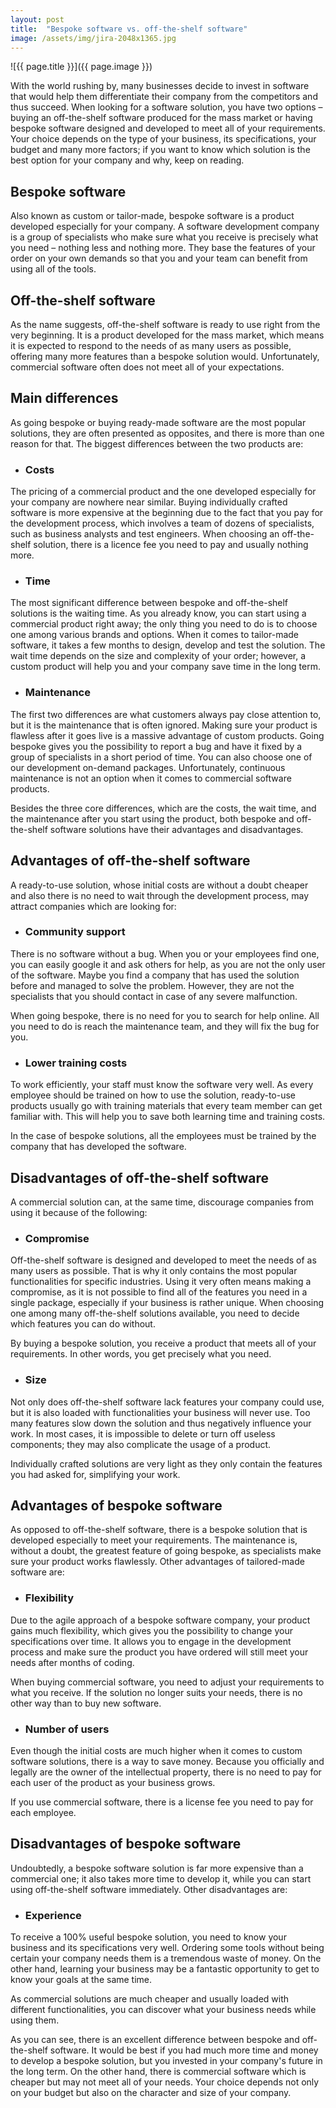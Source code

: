 ```yaml
---
layout: post
title:  "Bespoke software vs. off-the-shelf software"
image: /assets/img/jira-2048x1365.jpg
---
```


![{{ page.title }}]({{ page.image }})


With the world rushing by, many businesses decide to invest in software that would help them differentiate their company from the competitors and thus succeed. When looking for a software solution, you have two options – buying an off-the-shelf software produced for the mass market or having bespoke software designed and developed to meet all of your requirements. Your choice depends on the type of your business, its specifications, your budget and many more factors; if you want to know which solution is the best option for your company and why, keep on reading.

## Bespoke software
Also known as custom or tailor-made, bespoke software is a product developed especially for your company. A software development company is a group of specialists who make sure what you receive is precisely what you need – nothing less and nothing more. They base the features of your order on your own demands so that you and your team can benefit from using all of the tools.

## Off-the-shelf software
As the name suggests, off-the-shelf software is ready to use right from the very beginning. It is a product developed for the mass market, which means it is expected to respond to the needs of as many users as possible, offering many more features than a bespoke solution would. Unfortunately, commercial software often does not meet all of your expectations.

## Main differences
As going bespoke or buying ready-made software are the most popular solutions, they are often presented as opposites, and there is more than one reason for that. The biggest differences between the two products are:

- ### Costs
The pricing of a commercial product and the one developed especially for your company are nowhere near similar. Buying individually crafted software is more expensive at the beginning due to the fact that you pay for the development process, which involves a team of dozens of specialists, such as business analysts and test engineers. When choosing an off-the-shelf solution, there is a licence fee you need to pay and usually nothing more.

- ### Time
The most significant difference between bespoke and off-the-shelf solutions is the waiting time. As you already know, you can start using a commercial product right away; the only thing you need to do is to choose one among various brands and options. When it comes to tailor-made software, it takes a few months to design, develop and test the solution. The wait time depends on the size and complexity of your order; however, a custom product will help you and your company save time in the long term.

- ### Maintenance
The first two differences are what customers always pay close attention to, but it is the maintenance that is often ignored. Making sure your product is flawless after it goes live is a massive advantage of custom products. Going bespoke gives you the possibility to report a bug and have it fixed by a group of specialists in a short period of time. You can also choose one of our development on-demand packages. Unfortunately, continuous maintenance is not an option when it comes to commercial software products.

Besides the three core differences, which are the costs, the wait time, and the maintenance after you start using the product, both bespoke and off-the-shelf software solutions have their advantages and disadvantages.

## Advantages of off-the-shelf software
A ready-to-use solution, whose initial costs are without a doubt cheaper and also there is no need to wait through the development process, may attract companies which are looking for:

- ### Community support
There is no software without a bug. When you or your employees find one, you can easily google it and ask others for help, as you are not the only user of the software. Maybe you find a company that has used the solution before and managed to solve the problem. However, they are not the specialists that you should contact in case of any severe malfunction.

When going bespoke, there is no need for you to search for help online. All you need to do is reach the maintenance team, and they will fix the bug for you.

- ### Lower training costs
To work efficiently, your staff must know the software very well. As every employee should be trained on how to use the solution, ready-to-use products usually go with training materials that every team member can get familiar with. This will help you to save both learning time and training costs.

In the case of bespoke solutions, all the employees must be trained by the company that has developed the software.

## Disadvantages of off-the-shelf software
A commercial solution can, at the same time, discourage companies from using it because of the following:

- ### Compromise
Off-the-shelf software is designed and developed to meet the needs of as many users as possible. That is why it only contains the most popular functionalities for specific industries. Using it very often means making a compromise, as it is not possible to find all of the features you need in a single package, especially if your business is rather unique. When choosing one among many off-the-shelf solutions available, you need to decide which features you can do without.

By buying a bespoke solution, you receive a product that meets all of your requirements. In other words, you get precisely what you need.

- ### Size
Not only does off-the-shelf software lack features your company could use, but it is also loaded with functionalities your business will never use. Too many features slow down the solution and thus negatively influence your work. In most cases, it is impossible to delete or turn off useless components; they may also complicate the usage of a product.

Individually crafted solutions are very light as they only contain the features you had asked for, simplifying your work.

## Advantages of bespoke software
As opposed to off-the-shelf software, there is a bespoke solution that is developed especially to meet your requirements. The maintenance is, without a doubt, the greatest feature of going bespoke, as specialists make sure your product works flawlessly. Other advantages of tailored-made software are:

- ### Flexibility
Due to the agile approach of a bespoke software company, your product gains much flexibility, which gives you the possibility to change your specifications over time. It allows you to engage in the development process and make sure the product you have ordered will still meet your needs after months of coding.

When buying commercial software, you need to adjust your requirements to what you receive. If the solution no longer suits your needs, there is no other way than to buy new software.

- ### Number of users
Even though the initial costs are much higher when it comes to custom software solutions, there is a way to save money. Because you officially and legally are the owner of the intellectual property, there is no need to pay for each user of the product as your business grows.

If you use commercial software, there is a license fee you need to pay for each employee.

## Disadvantages of bespoke software
Undoubtedly, a bespoke software solution is far more expensive than a commercial one; it also takes more time to develop it, while you can start using off-the-shelf software immediately. Other disadvantages are:

- ### Experience
To receive a 100% useful bespoke solution, you need to know your business and its specifications very well. Ordering some tools without being certain your company needs them is a tremendous waste of money. On the other hand, learning your business may be a fantastic opportunity to get to know your goals at the same time.

As commercial solutions are much cheaper and usually loaded with different functionalities, you can discover what your business needs while using them.

As you can see, there is an excellent difference between bespoke and off-the-shelf software. It would be best if you had much more time and money to develop a bespoke solution, but you invested in your company's future in the long term. On the other hand, there is commercial software which is cheaper but may not meet all of your needs. Your choice depends not only on your budget but also on the character and size of your company.
